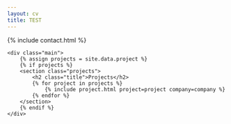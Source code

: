 ```yaml
---
layout: cv
title: TEST
---
```

<div class="container-block">
	<div class="sidebar">
	{% include contact.html %}
	</div>

	<div class="main">
		{% assign projects = site.data.project %}
		{% if projects %}
		<section class="projects">
			<h2 class="title">Projects</h2>
			{% for project in projects %}
				{% include project.html project=project company=company %}
			{% endfor %}
		</section>
		{% endif %}
	</div>
</div>

